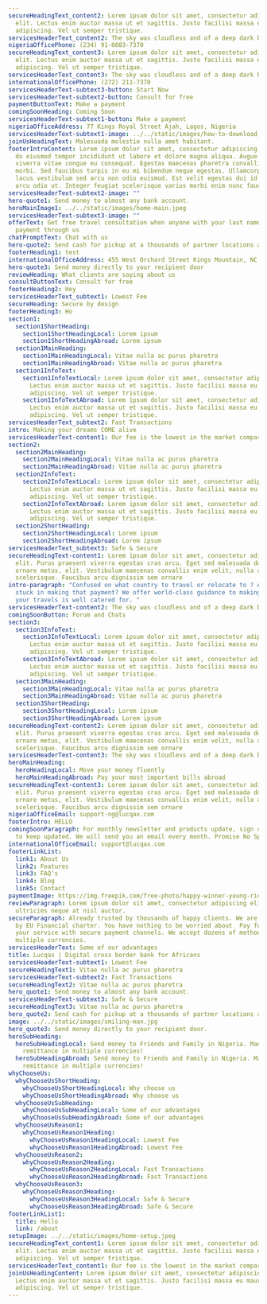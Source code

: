```yaml
---
secureHeadingText_content2: Lorem ipsum dolor sit amet, consectetur adipiscing
  elit. Lectus enim auctor massa ut et sagittis. Justo facilisi massa eu mauris
  adipiscing. Vel ut semper tristique.
servicesHeaderText_content2: The sky was cloudless and of a deep dark blue spectacle before.
nigeriaOfficePhone: (234) 91-0083-7370
secureHeadingText_content3: Lorem ipsum dolor sit amet, consectetur adipiscing
  elit. Lectus enim auctor massa ut et sagittis. Justo facilisi massa eu mauris
  adipiscing. Vel ut semper tristique.
servicesHeaderText_content3: The sky was cloudless and of a deep dark blue spectacle before.
internationalOfficePhone: (272) 211-7370
servicesHeaderText-subtext3-button: Start Now
servicesHeaderText-subtext2-button: Consult for free
paymentButtonText: Make a payment
comingSoonHeading: Coming Soon
servicesHeaderText-subtext1-button: Make a payment
nigeriaOfficeAddress: 77 Kings Royal Street Ajah, Lagos, Nigeria
servicesHeaderText-subtext1-image: ../../static/images/how-to-download_youtube-videos_thumb1200_4-3.jpg
joinUsHeadingText: Malesuada molestie nulla amet habitant.
footerIntroContent: Lorem ipsum dolor sit amet, consectetur adipiscing elit, sed
  do eiusmod tempor incididunt ut labore et dolore magna aliqua. Augue lacus
  viverra vitae congue eu consequat. Egestas maecenas pharetra convallis posuere
  morbi. Sed faucibus turpis in eu mi bibendum neque egestas. Ullamcorper a
  lacus vestibulum sed arcu non odio euismod. Est velit egestas dui id ornare
  arcu odio ut. Integer feugiat scelerisque varius morbi enim nunc faucibus.
servicesHeaderText-subtext2-image: ""
hero-quote1: Send money to almost any bank account.
heroMainImage1: ../../static/images/home-main.jpeg
servicesHeaderText-subtext3-image: ""
offerText: Get free travel consultation when anyone with your last name makes a
  payment through us
chatPromptText: Chat with us
hero-quote2: Send cash for pickup at a thousands of partner locations around the world
footerHeading1: test
internationalOfficeAddress: 455 West Orchard Street Kings Mountain, NC, 28097
hero-quote3: Send money directly to your recipient door
reviewHeading: What clients are saying about us
consultButtonText: Consult for free
footerHeading2: Hey
servicesHeaderText_subtext1: Lowest Fee
secureHeading: Secure by design
footerHeading3: Ho
section1:
  section1ShortHeading:
    section1ShortHeadingLocal: Lorem ipsum
    section1ShortHeadingAbroad: Lorem ipsum
  section1MainHeading:
    section1MainHeadingLocal: Vitae nulla ac purus pharetra
    section1MainHeadingAbroad: Vitae nulla ac purus pharetra
  section1InfoText:
    section1InfoTextLocal: Lorem ipsum dolor sit amet, consectetur adipiscing elit.
      Lectus enim auctor massa ut et sagittis. Justo facilisi massa eu mauris
      adipiscing. Vel ut semper tristique.
    section1InfoTextAbroad: Lorem ipsum dolor sit amet, consectetur adipiscing elit.
      Lectus enim auctor massa ut et sagittis. Justo facilisi massa eu mauris
      adipiscing. Vel ut semper tristique.
servicesHeaderText_subtext2: Fast Transactions
intro: Making your dreams COME alive
servicesHeaderText-content1: Our fee is the lowest in the market compared to any other
section2:
  section2MainHeading:
    section2MainHeadingLocal: Vitae nulla ac purus pharetra
    section2MainHeadingAbroad: Vitae nulla ac purus pharetra
  section2InfoText:
    section2InfoTextLocal: Lorem ipsum dolor sit amet, consectetur adipiscing elit.
      Lectus enim auctor massa ut et sagittis. Justo facilisi massa eu mauris
      adipiscing. Vel ut semper tristique.
    section2InfoTextAbroad: Lorem ipsum dolor sit amet, consectetur adipiscing elit.
      Lectus enim auctor massa ut et sagittis. Justo facilisi massa eu mauris
      adipiscing. Vel ut semper tristique.
  section2ShortHeading:
    section2ShortHeadingLocal: Lorem ipsum
    section2ShortHeadingAbroad: Lorem ipsum
servicesHeaderText_subtext3: Safe & Secure
secureHeadingText-content1: Lorem ipsum dolor sit amet, consectetur adipiscing
  elit. Purus praesent viverra egestas cras arcu. Eget sed malesuada dolor
  ornare metus, elit. Vestibulum maecenas convallis enim velit, nulla amet
  scelerisque. Faucibus arcu dignissim sem ornare
intro-paragraph: "Confused on what country to travel or relocate to ? Are you
  stuck in making that payment? We offer world-class guidance to making sure
  your travels is well catered for. "
servicesHeaderText-content2: The sky was cloudless and of a deep dark blue spectacle before.
comingSoonButton: Forum and Chats
section3:
  section3InfoText:
    section3InfoTextLocal: Lorem ipsum dolor sit amet, consectetur adipiscing elit.
      Lectus enim auctor massa ut et sagittis. Justo facilisi massa eu mauris
      adipiscing. Vel ut semper tristique.
    section3InfoTextAbroad: Lorem ipsum dolor sit amet, consectetur adipiscing elit.
      Lectus enim auctor massa ut et sagittis. Justo facilisi massa eu mauris
      adipiscing. Vel ut semper tristique.
  section3MainHeading:
    section3MainHeadingLocal: Vitae nulla ac purus pharetra
    section3MainHeadingAbroad: Vitae nulla ac purus pharetra
  section3ShortHeading:
    section3ShortHeadingLocal: Lorem ipsum
    section3ShortHeadingAbroad: Lorem ipsum
secureHeadingText-content2: Lorem ipsum dolor sit amet, consectetur adipiscing
  elit. Purus praesent viverra egestas cras arcu. Eget sed malesuada dolor
  ornare metus, elit. Vestibulum maecenas convallis enim velit, nulla amet
  scelerisque. Faucibus arcu dignissim sem ornare
servicesHeaderText-content3: The sky was cloudless and of a deep dark blue spectacle before.
heroMainHeading:
  heroHeadingLocal: Move your money fluently
  heroMainHeadingAbroad: Pay your most important bills abroad
secureHeadingText-content3: Lorem ipsum dolor sit amet, consectetur adipiscing
  elit. Purus praesent viverra egestas cras arcu. Eget sed malesuada dolor
  ornare metus, elit. Vestibulum maecenas convallis enim velit, nulla amet
  scelerisque. Faucibus arcu dignissim sem ornare
nigeriaOfficeEmail: support-ng@lucqax.com
footerIntro: HELLO
comingSoonParagraph: For monthly newsletter and products update, sign up below
  to keep updated. We will send you an email every month. Promise No Spam.
internationalOfficeEmail: support@lucqax.com
footerLinkList:
  link1: About Us
  link2: Features
  link3: FAQ's
  link4: Blog
  link5: Contact
paymentImage: https://img.freepik.com/free-photo/happy-winner-young-rich-african-american-man-casual-t-shirt-holding-money_255757-5489.jpg?size=626&ext=jpg
reviewParagraph: Lorem ipsum dolor sit amet, consectetur adipiscing elit. Sed
  ultricies neque at nisl auctor.
secureParagraph: Already trusted by thousands of happy clients. We are protected
  by EU Financial charter. You have nothing to be worried about  Pay for all
  your service with secure payment channels. We accept dozens of methods across
  multiple currencies.
servicesHeaderText: Some of our advantages
title: Lucqas | Digital cross border bank for Africans
servicesHeaderText-subtext1: Lowest Fee
secureHeadingText1: Vitae nulla ac purus pharetra
servicesHeaderText-subtext2: Fast Transactions
secureHeadingText2: Vitae nulla ac purus pharetra
hero_quote1: Send money to almost any bank account.
servicesHeaderText-subtext3: Safe & Secure
secureHeadingText3: Vitae nulla ac purus pharetra
hero_quote2: Send cash for pickup at a thousands of partner locations around the world.
image: ../../static/images/smiling-man.jpg
hero_quote3: Send money directly to your recipient door.
heroSubHeading:
  heroSubHeadingLocal: Send money to Friends and Family in Nigeria. Manage your
    remittance in multiple currencies!
  heroSubHeadingAbroad: Send money to Friends and Family in Nigeria. Manage your
    remittance in multiple currencies!
whyChooseUs:
  whyChooseUsShortHeading:
    whyChooseUsShortHeadingLocal: Why choose us
    whyChooseUsShortHeadingAbroad: Why choose us
  whyChooseUsSubHeading:
    whyChooseUsSubHeadingLocal: Some of our advantages
    whyChooseUsSubHeadingAbroad: Some of our advantages
  whyChooseUsReason1:
    whyChooseUsReason1Heading:
      whyChooseUsReason1HeadingLocal: Lowest Fee
      whyChooseUsReason1HeadingAbroad: Lowest Fee
  whyChooseUsReason2:
    whyChooseUsReason2Heading:
      whyChooseUsReason2HeadingLocal: Fast Transactions
      whyChooseUsReason2HeadingAbroad: Fast Transactions
  whyChooseUsReason3:
    whyChooseUsReason3Heading:
      whyChooseUsReason3HeadingLocal: Safe & Secure
      whyChooseUsReason3HeadingAbroad: Safe & Secure
footerLinkList1:
  title: Hello
  link: /about
setupImage: ../../static/images/home-setup.jpeg
secureHeadingText_content1: Lorem ipsum dolor sit amet, consectetur adipiscing
  elit. Lectus enim auctor massa ut et sagittis. Justo facilisi massa eu mauris
  adipiscing. Vel ut semper tristique.
servicesHeaderText_content1: Our fee is the lowest in the market compared to any other
joinUsHeadingContent: Lorem ipsum dolor sit amet, consectetur adipiscing elit.
  Lectus enim auctor massa ut et sagittis. Justo facilisi massa eu mauris
  adipiscing. Vel ut semper tristique.
---
```

